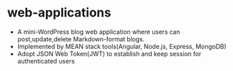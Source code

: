 # web-applications
* A mini-WordPress blog web application where users can post,update,delete Markdown-format blogs.
* Implemented by MEAN stack tools(Angular, Node.js, Express, MongoDB)
* Adopt JSON Web Token(JWT) to establish and keep session for authenticated users

